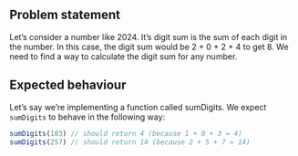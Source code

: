 ## Problem statement

Let’s consider a number like 2024. It’s digit sum is the sum of each digit in the number. In this case, the digit sum would be 2 + 0 + 2 + 4 to get 8. We need to find a way to calculate the digit sum for any number.

## Expected behaviour

Let’s say we’re implementing a function called sumDigits. We expect `sumDigits` to behave in the following way:

```js
sumDigits(103) // should return 4 (because 1 + 0 + 3 = 4)
sumDigits(257) // should return 14 (because 2 + 5 + 7 = 14)
```